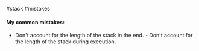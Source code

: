 #stack
#mistakes

#### My common mistakes:
- Don't account for the length of the stack in the end. - Don't account for the length of the stack during execution.
